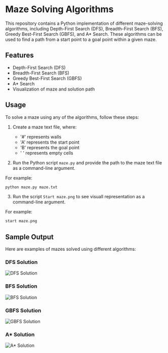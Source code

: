 # Maze Solving Algorithms

This repository contains a Python implementation of different maze-solving algorithms, including Depth-First Search (DFS), Breadth-First Search (BFS), Greedy Best-First Search (GBFS), and A* Search. These algorithms can be used to find a path from a start point to a goal point within a given maze.

## Features

- Depth-First Search (DFS)
- Breadth-First Search (BFS)
- Greedy Best-First Search (GBFS)
- A* Search
- Visualization of maze and solution path

## Usage

To solve a maze using any of the algorithms, follow these steps:

1. Create a maze text file, where:
   - '#' represents walls
   - 'A' represents the start point
   - 'B' represents the goal point
   - ' ' represents empty cells

2. Run the Python script `maze.py` and provide the path to the maze text file as a command-line argument.

For example:

```bash
python maze.py maze.txt
```

3. Run the script `Start maze.png` to see visuall representation  as a command-line argument.

For example:

```bash
start maze.png
```

## Sample Output

Here are examples of mazes solved using different algorithms:

### DFS Solution

![DFS Solution](images/dfs_solution.png)

### BFS Solution

![BFS Solution](images/bfs_solution.png)

### GBFS Solution

![GBFS Solution](images/gbfs_solution.png)

### A* Solution

![A* Solution](images/astar_solution.png)
